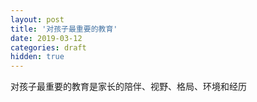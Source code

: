 ```yaml
---
layout: post
title: '对孩子最重要的教育'
date: 2019-03-12
categories: draft
hidden: true
---
```


对孩子最重要的教育是家长的陪伴、视野、格局、环境和经历
